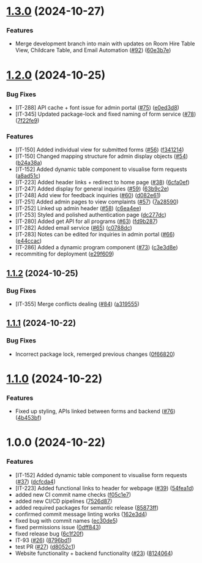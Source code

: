 # [1.3.0](https://github.com/cinqueh/langwarrin-community-centre/compare/v1.2.0...v1.3.0) (2024-10-27)


### Features

* Merge development branch into main with updates on Room Hire Table View, Childcare Table, and Email Automation ([#92](https://github.com/cinqueh/langwarrin-community-centre/issues/92)) ([60e3b7e](https://github.com/cinqueh/langwarrin-community-centre/commit/60e3b7e5f9363ab375e327318aeeb2a4fbbf093c))

# [1.2.0](https://github.com/cinqueh/langwarrin-community-centre/compare/v1.1.2...v1.2.0) (2024-10-25)


### Bug Fixes

* [IT-288] API cache + font issue for admin portal ([#75](https://github.com/cinqueh/langwarrin-community-centre/issues/75)) ([e0ed3d8](https://github.com/cinqueh/langwarrin-community-centre/commit/e0ed3d830abcac606f0a1453e5eba96d52ec978a))
* [IT-345] Updated package-lock and fixed naming of form service ([#78](https://github.com/cinqueh/langwarrin-community-centre/issues/78)) ([7f22fe9](https://github.com/cinqueh/langwarrin-community-centre/commit/7f22fe9cc5bb9a3af0d805eb811cf821d3ec3fcc))


### Features

* [IT-150] Added individual view for submitted forms ([#56](https://github.com/cinqueh/langwarrin-community-centre/issues/56)) ([f341214](https://github.com/cinqueh/langwarrin-community-centre/commit/f3412147b274f62e21aeffaedddfcb75fc761725))
* [IT-150] Changed mapping structure for admin display objects ([#54](https://github.com/cinqueh/langwarrin-community-centre/issues/54)) ([b24a38a](https://github.com/cinqueh/langwarrin-community-centre/commit/b24a38a8a87be86311b71e0a6841b045a4e609bc))
* [IT-152] Added dynamic table component to visualise form requests ([a8ad51c](https://github.com/cinqueh/langwarrin-community-centre/commit/a8ad51c091292745565cf3f4f0043e31196b7e24))
* [IT-223] Added header links + redirect to home page ([#38](https://github.com/cinqueh/langwarrin-community-centre/issues/38)) ([6cfa0ef](https://github.com/cinqueh/langwarrin-community-centre/commit/6cfa0ef00e866d7ac497ae60a19649ba56b4caab))
* [IT-247] Added display for general inquiries ([#59](https://github.com/cinqueh/langwarrin-community-centre/issues/59)) ([63b9c2e](https://github.com/cinqueh/langwarrin-community-centre/commit/63b9c2e7d4910ad55e731a473f73e9818b3d0598))
* [IT-248] Add view for feedback inquiries ([#60](https://github.com/cinqueh/langwarrin-community-centre/issues/60)) ([d082e61](https://github.com/cinqueh/langwarrin-community-centre/commit/d082e61bd5246c24976639649b5e816f2f5ef43e))
* [IT-251] Added admin pages to view complaints ([#57](https://github.com/cinqueh/langwarrin-community-centre/issues/57)) ([7a28590](https://github.com/cinqueh/langwarrin-community-centre/commit/7a28590aeba58f4a7c18bc61704db026dd692a4c))
* [IT-252] Linked up admin header ([#58](https://github.com/cinqueh/langwarrin-community-centre/issues/58)) ([c6ea4ee](https://github.com/cinqueh/langwarrin-community-centre/commit/c6ea4ee2aaf792500d3aa3f735bcf0ff9bb12c24))
* [IT-253] Styled and polished authentication page ([dc277dc](https://github.com/cinqueh/langwarrin-community-centre/commit/dc277dcee3dec7d3bd781a8464556513937a022c))
* [IT-280] Added get API for all programs ([#63](https://github.com/cinqueh/langwarrin-community-centre/issues/63)) ([fd9b287](https://github.com/cinqueh/langwarrin-community-centre/commit/fd9b2874f1d65bb5150b085c9b5f127da75b56dc))
* [IT-282] Added email service ([#65](https://github.com/cinqueh/langwarrin-community-centre/issues/65)) ([c0788dc](https://github.com/cinqueh/langwarrin-community-centre/commit/c0788dc2337d57da75a160faf14d48a8f66d8f34))
* [IT-283] Notes can be edited for inquiries in admin portal ([#66](https://github.com/cinqueh/langwarrin-community-centre/issues/66)) ([e44ccac](https://github.com/cinqueh/langwarrin-community-centre/commit/e44ccacbc7ad14df820025ce17b4c695421f15a2))
* [IT-286] Added a dynamic program component ([#73](https://github.com/cinqueh/langwarrin-community-centre/issues/73)) ([c3e3d8e](https://github.com/cinqueh/langwarrin-community-centre/commit/c3e3d8e85f6cca19355f023ad3c50fe7b6033ed5))
* recommiting for deployment ([e29f609](https://github.com/cinqueh/langwarrin-community-centre/commit/e29f6092f4e2b022e67a7a6419be84225f4080c5))

## [1.1.2](https://github.com/cinqueh/langwarrin-community-centre/compare/v1.1.1...v1.1.2) (2024-10-25)


### Bug Fixes

* [IT-355] Merge conflicts dealing ([#84](https://github.com/cinqueh/langwarrin-community-centre/issues/84)) ([a319555](https://github.com/cinqueh/langwarrin-community-centre/commit/a3195551129b4fd395ad549c3477a6e92f02fc42))

## [1.1.1](https://github.com/cinqueh/langwarrin-community-centre/compare/v1.1.0...v1.1.1) (2024-10-22)


### Bug Fixes

* Incorrect package lock, remerged previous changes ([0f66820](https://github.com/cinqueh/langwarrin-community-centre/commit/0f668208f25a81fdb55cc6607f5fcaf799840949))

# [1.1.0](https://github.com/cinqueh/langwarrin-community-centre/compare/v1.0.0...v1.1.0) (2024-10-22)


### Features

* Fixed up styling, APIs linked between forms and backend ([#76](https://github.com/cinqueh/langwarrin-community-centre/issues/76)) ([4b453bf](https://github.com/cinqueh/langwarrin-community-centre/commit/4b453bfcc0583b675ec9ee97ace76618f4253198))

# 1.0.0 (2024-10-22)


### Features

* [IT-152] Added dynamic table component to visualise form requests ([#37](https://github.com/cinqueh/langwarrin-community-centre/issues/37)) ([dcfcda4](https://github.com/cinqueh/langwarrin-community-centre/commit/dcfcda4ca664c527df40f1ad75010f210cbac93a))
* [IT-223] Added functional links to header for webpage ([#39](https://github.com/cinqueh/langwarrin-community-centre/issues/39)) ([54fea1d](https://github.com/cinqueh/langwarrin-community-centre/commit/54fea1dfff675d4f986d73a35a5dcebadf4a1ee2))
* added new CI commit name checks ([f05c1e7](https://github.com/cinqueh/langwarrin-community-centre/commit/f05c1e7ae9f16cd3edee612f84f3dceec17fb4fe))
* added new CI/CD pipelines ([7526d87](https://github.com/cinqueh/langwarrin-community-centre/commit/7526d8779e279d93b1111d437cd323b8d28796d9))
* added required packages for semantic release ([85873ff](https://github.com/cinqueh/langwarrin-community-centre/commit/85873ffec3b8a0bfb4e068c88308e9ac5c4817b6))
* confirmed commit message linting works ([162e3d4](https://github.com/cinqueh/langwarrin-community-centre/commit/162e3d43bba721a9508d83ddcf6c56b14e207489))
* fixed bug with commit names ([ec30de5](https://github.com/cinqueh/langwarrin-community-centre/commit/ec30de55627d73a95daaeb389543ea0b2058f20f))
* fixed permissions issue ([0dff843](https://github.com/cinqueh/langwarrin-community-centre/commit/0dff843a5329c15be50f013c5e67aa2d82b624af))
* fixed release bug ([6c1f20f](https://github.com/cinqueh/langwarrin-community-centre/commit/6c1f20f50c000a57c2e3858a8d80735ef8dfbb73))
* IT-93 ([#26](https://github.com/cinqueh/langwarrin-community-centre/issues/26)) ([8796bd1](https://github.com/cinqueh/langwarrin-community-centre/commit/8796bd13d4cc7be75d8fdd2f6d5302ab389b634e))
* test PR ([#27](https://github.com/cinqueh/langwarrin-community-centre/issues/27)) ([d8052c1](https://github.com/cinqueh/langwarrin-community-centre/commit/d8052c103e53998f3ec53150bbcbce052c918523))
* Website functionality + backend functionality ([#23](https://github.com/cinqueh/langwarrin-community-centre/issues/23)) ([8124064](https://github.com/cinqueh/langwarrin-community-centre/commit/8124064db3626091da6f3a60e4bc1360747f0d53))
